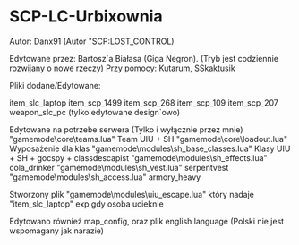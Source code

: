 # SCP-LC-Urbixownia


Autor: Danx91 (Autor "SCP:LOST_CONTROL)

Edytowane przez: Bartosz`a Białasa (Giga Negron). (Tryb jest codziennie rozwijany o nowe rzeczy)
  Przy pomocy: Kutarum, SSkaktusik


  Pliki dodane/Edytowane:

item_slc_laptop
item_scp_1499
item_scp_268
item_scp_109
item_scp_207
weapon_slc_pc (tylko edytowane design`owo)

Edytowane na potrzebe serwera (Tylko i wyłącznie przez mnie)
"gamemode\core\teams.lua" Team UIU + SH
"gamemode\core\loadout.lua" Wyposażenie dla klas
"gamemode\modules\sh_base_classes.lua" Klasy UIU + SH + gocspy + classdescapist
"gamemode\modules\sh_effects.lua" cola_drinker
"gamemode\modules\sh_vest.lua" serpentvest
"gamemode\modules\sh_access.lua" armory_heavy

Stworzony plik
"gamemode\modules\uiu_escape.lua" który nadaje "item_slc_laptop" exp gdy osoba ucieknie

Edytowano również map_config, oraz plik english language
(Polski nie jest wspomagany jak narazie)
